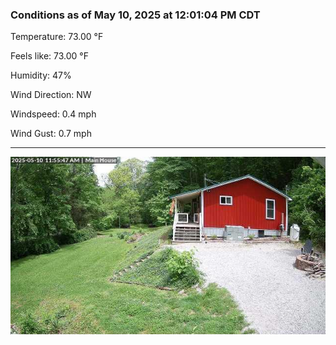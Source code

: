 ### Conditions as of May 10, 2025 at 12:01:04 PM CDT 

Temperature: 73.00 &deg;F

Feels like: 73.00 &deg;F

Humidity: 47%

Wind Direction: NW

Windspeed: 0.4 mph

Wind Gust: 0.7 mph

---

<img src="./images/latest.jpeg"/>

